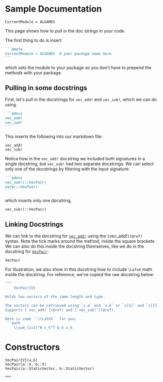# Sample Documentation
```@meta
CurrentModule = ALGAMES
```

This page shows how to pull in the doc strings in your code.

The first thing to do is insert
````markdown
```@meta
CurrentModule = ALGAMES  # your package name here
```
````

which sets the module to your package so you don't have to prepend the methods with your
package.

## Pulling in some docstrings
First, let's pull in the docstrings for `vec_add!` and `vec_sub!`, which we can do using
````markdown
```@docs
vec_add!
vec_sub!
```
````

This inserts the following into our markdown file:

```@docs
vec_add!
vec_sub!
```

Notice how in the `vec_add!` docstring we included both signatures in a single docstring,
but `vec_sub!` had two separate docstrings. We can select only one of the docstrings by
filtering with the input signature:
````markdown
```@docs
vec_sub!(::VecPair)
norm(::VecPair)
```
````

which inserts only one docstring,
```@docs
vec_sub!(::VecPair)
```

## Linking Docstrings
We can link to the docstring for [`vec_add!`](@ref) using the `[`vec_add!`](@ref)` syntax.
Note the tick marks around the method, inside the square brackets. We can also do this
inside the docstring themselves, like we do in the docstring for [`VecPair`](@ref):

```@docs
VecPair
```

For illustration, we also show in this docstring how to include ``\LaTeX`` math inside the
docstring. For reference, we've copied the raw docstring below:

```julia
"""
    VecPair{V}

Holds two vectors of the same length and type.

The vectors can be retrieved using `v.a` and `v.b` or `v[1]` and `v[2]`.
Supports [`vec_add!`](@ref) and [`vec_sub!`](@ref).

Here is some ``\\LaTeX`` for you:
```math
    \\sum_{i=1}^N x_k^T Q_k x_k
```

# Constructors
    VecPair{V}(a,b)
    VecPair(a::V, b::V)
    VecPair(a::StaticVector, b::StaticVector)

"""
```
